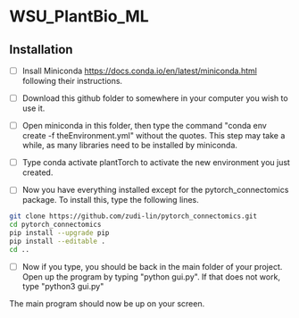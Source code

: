 # WSU_PlantBio_ML

## Installation



- [ ] Insall Miniconda https://docs.conda.io/en/latest/miniconda.html following their instructions.

- [ ] Download this github folder to somewhere in your computer you wish to use it.

- [ ] Open miniconda in this folder, then type the command "conda env create -f theEnvironment.yml" without the quotes. This step may take a while, as many libraries need to be installed by miniconda.

- [ ] Type conda activate plantTorch to activate the new environment you just created.

- [ ] Now you have everything installed except for the pytorch_connectomics package. To install this, type the following lines.

```bash
git clone https://github.com/zudi-lin/pytorch_connectomics.git
cd pytorch_connectomics
pip install --upgrade pip
pip install --editable .
cd ..
```

- [ ] Now if you type, you should be back in the main folder of your project. Open up the program by typing "python gui.py". If that does not work, type "python3 gui.py"

The main program should now be up on your screen. 
